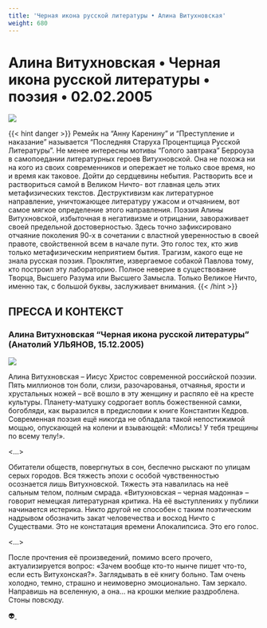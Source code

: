 ```yaml
---
title: 'Черная икона русской литературы • Алина Витухновская'
weight: 680
---
```


# Алина Витухновская • **Черная икона русской литературы** • поэзия • 02.02.2005

![](/img/vituhnov.gif)

{{< hint danger >}}
Ремейк на “Анну Каренину” и “Преступление и наказание” называется “Последняя Старуха Процентщица Русской Литературы”. Не менее интересны мотивы “Голого завтрака” Берроуза в самопоедании литературных героев Витухновской. Она не похожа ни на кого из своих современников и опережает не только свое время, но и время как таковое. Дойти до сердцевины небытия. Растворить все и раствориться самой в Великом Ничто- вот главная цель этих метафизических текстов. Деструктивизм как литературное направление, уничтожающее литературу ужасом и отчаянием, вот самое мягкое определение этого направления. Поэзия Алины Витухновской, избыточная в негативизме и отрицании, завораживает своей предельной достоверностью. Здесь точно зафиксировано отчаяние поколения 90-х в сочетании с властной уверенностью в своей правоте, свойственной всем в начале пути. Это голос тех, кто жив только метафизическим неприятием бытия. Трагизм, какого еще не знала русская поэзия. Проклятие, извергаемое собакой Павлова тому, кто построил эту лабораторию. Полное неверие в существование Творца, Высшего Разума или Высшего Замысла. Только Великое Ничто, именно так, с большой буквы, заслуживает внимания.
{{< /hint >}}

## ПРЕССА И КОНТЕКСТ

### Алина Витухновская “Черная икона русской литературы” (Анатолий УЛЬЯНОВ, 15.12.2005)

![](/img/c21417vitukhnovskaya02.jpg)

Алина Витухновская – Иисус Христос современной российской поэзии. Пять миллионов тон боли, слизи, разочарованья, отчаянья, ярости и хрустальных ножей – всё вошло в эту женщину и распяло её на кресте культуры. Планету-матушку содрогает вопль божественной самки, богобляди, как выразился в предисловии к книге Константин Кедров. Современная поэзия ещё никогда не обладала такой непостижимой мощью, опускающей на колени и взывающей: «Молись! У тебя трещины по всему телу!».

<...>

Обитатели обществ, повергнутых в сон, беспечно рыскают по улицам серых городов. Вся тяжесть эпохи с особой чувственностью осознается лишь Витухновской. Тяжесть эта навалилась на неё сальным телом, полным смрада. «Витухновская – черная мадонна» – говорит немецкая литературная критика. На её выступлениях у публики начинается истерика. Никто другой не способен с таким поэтическим надрывом обозначить закат человечества и восход Ничто с Существами. Это не констатация времени Апокалипсиса. Это его голос.

<...>

После прочтения её произведений, помимо всего прочего, актуализируется вопрос: «Зачем вообще кто-то нынче пишет что-то, если есть Витухонская?». Заглядывать в её книгу больно. Там очень холодно, темно, страшно и неимоверно эмоционально. Там зеркало. Направишь на вселенную, а она… на крошки мелкие раздроблена. Стоны повсюду.

👽[ ]()